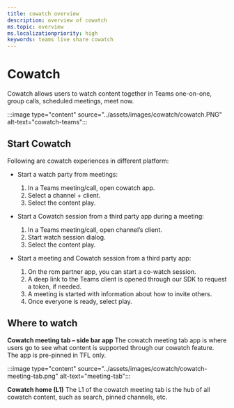 ```yaml
---
title: cowatch overview
description: overview of cowatch
ms.topic: overview
ms.localizationpriority: high
keywords: teams live share cowatch  
---
```


# Cowatch

Cowatch allows users to watch content together in Teams one-on-one, group calls, scheduled meetings, meet now.

:::image type="content" source="../assets/images/cowatch/cowatch.PNG" alt-text="cowatch-teams":::

## Start Cowatch

Following are cowatch experiences in different platform:

* Start a watch party from meetings:

   1. In a Teams meeting/call, open cowatch app.
   1. Select a channel + client.
   1. Select the content play.

* Start a Cowatch session from a third party app during a meeting:

   1. In a Teams meeting/call, open channel’s client.
   1. Start watch session dialog.
   1. Select the content play.

* Start a meeting and Cowatch session from a third party app:

   1. On the rom partner app, you can start a co-watch session.
   1. A deep link to the Teams client is opened through our SDK to request a token, if needed.
   1. A meeting is started with information about how to invite others.
   1. Once everyone is ready, select play.

## Where to watch

**Cowatch meeting tab – side bar app**
The cowatch meeting tab app is where users go to see what content is supported through our cowatch feature.  
The app is pre-pinned in TFL only.

:::image type="content" source="../assets/images/cowatch/cowatch-meeting-tab.png" alt-text="meeting-tab":::

**Cowatch home (L1)**
The L1 of the cowatch meeting tab is the hub of all cowatch content, such as search, pinned channels, etc.
